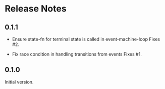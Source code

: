 # Release Notes

## 0.1.1

- Ensure state-fn for terminal state is called in event-machine-loop
  Fixes #2.

- Fix race condition in handling transitions from events
  Fixes #1.

## 0.1.0

Initial version.
